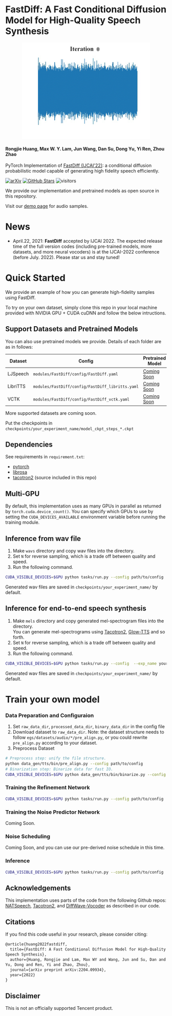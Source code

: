 # FastDiff: A Fast Conditional Diffusion Model for High-Quality Speech Synthesis

<div align=center> <img src="assets/Demo.gif" alt="drawing" style="width:400px; "/> </div>


#### Rongjie Huang, Max W. Y. Lam, Jun Wang, Dan Su, Dong Yu, Yi Ren, Zhou Zhao

PyTorch Implementation of [FastDiff (IJCAI'22)](https://arxiv.org/abs/2204.09934): a conditional diffusion probabilistic model capable of generating high fidelity speech efficiently.

[![arXiv](https://img.shields.io/badge/arXiv-Paper-<COLOR>.svg)](https://arxiv.org/abs/2204.09934)
[![GitHub Stars](https://img.shields.io/github/stars/Rongjiehuang/FastDiff?style=social)](https://github.com/Rongjiehuang/FastDiff)
![visitors](https://visitor-badge.glitch.me/badge?page_id=Rongjiehuang/FastDiff)

We provide our implementation and pretrained models as open source in this repository.

Visit our [demo page](https://fastdiff.github.io/) for audio samples.

# News
- April.22, 2021: **FastDiff** accepted by IJCAI 2022. The expected release time of the full version codes (including pre-trained models, more datasets, and more neural vocoders) is at the IJCAI-2022 conference (before July. 2022). Please star us and stay tuned! 

# Quick Started
We provide an example of how you can generate high-fidelity samples using FastDiff.

To try on your own dataset, simply clone this repo in your local machine provided with NVIDIA GPU + CUDA cuDNN and follow the below intructions.

## Support Datasets and Pretrained Models

You can also use pretrained models we provide.
Details of each folder are as in follows:

| Dataset                                   | Config                                         | Pretrained Model | 
|-------------------------------------------|------------------------------------------------|------------------|
| LJSpeech                                  | `modules/FastDiff/config/FastDiff.yaml`          | [Coming  Soon]() |
| LibriTTS                                  | `modules/FastDiff/config/FastDiff_libritts.yaml` | [Coming  Soon]() |
| VCTK                                      | `modules/FastDiff/config/FastDiff_vctk.yaml`     | [Coming  Soon]() |

More supported datasets are coming soon.

Put the checkpoints in `checkpoints/your_experiment_name/model_ckpt_steps_*.ckpt`

## Dependencies
See requirements in `requirement.txt`:
- [pytorch](https://github.com/pytorch/pytorch)
- [librosa](https://github.com/librosa/librosa)
- [tacotron2](https://github.com/NVIDIA/tacotron2) (source included in this repo)

## Multi-GPU
By default, this implementation uses as many GPUs in parallel as returned by `torch.cuda.device_count()`. 
You can specify which GPUs to use by setting the `CUDA_DEVICES_AVAILABLE` environment variable before running the training module.

## Inference from wav file
1. Make `wavs` directory and copy wav files into the directory.
2. Set `N` for reverse sampling, which is a trade off between quality and speed. 
3. Run the following command.
```bash
CUDA_VISIBLE_DEVICES=$GPU python tasks/run.py --config path/to/config  --exp_name your_experiment_name --infer --hparams='test_input_dir=wavs,N=$N'
```

Generated wav files are saved in `checkpoints/your_experiment_name/` by default.<br>

## Inference for end-to-end speech synthesis
1. Make `mels` directory and copy generated mel-spectrogram files into the directory.<br>
You can generate mel-spectrograms using [Tacotron2](https://github.com/NVIDIA/tacotron2), 
[Glow-TTS](https://github.com/jaywalnut310/glow-tts) and so forth.
2. Set `N` for reverse sampling, which is a trade off between quality and speed. 
3. Run the following command.
```bash
CUDA_VISIBLE_DEVICES=$GPU python tasks/run.py --config  --exp_name your_experiment_name --infer --hparams='test_mel_dir=mels,use_wav=False,N=$N'
```
Generated wav files are saved in `checkpoints/your_experiment_name/` by default.<br>


# Train your own model

### Data Preparation and Configuraion ##
1. Set `raw_data_dir`, `processed_data_dir`, `binary_data_dir` in the config file
2. Download dataset to `raw_data_dir`. Note: the dataset structure needs to follow `egs/datasets/audio/*/pre_align.py`, or you could rewrite `pre_align.py` according to your dataset.
3. Preprocess Dataset 
```bash
# Preprocess step: unify the file structure.
python data_gen/tts/bin/pre_align.py --config path/to/config
# Binarization step: Binarize data for fast IO.
CUDA_VISIBLE_DEVICES=$GPU python data_gen/tts/bin/binarize.py --config path/to/config
```

### Training the Refinement Network
```bash
CUDA_VISIBLE_DEVICES=$GPU python tasks/run.py --config path/to/config  --exp_name your_experiment_name --reset
```

### Training the Noise Predictor Network
Coming Soon.

### Noise Scheduling
Coming Soon, and you can use our pre-derived noise schedule in this time.

### Inference

```bash
CUDA_VISIBLE_DEVICES=$GPU python tasks/run.py --config path/to/config  --exp_name your_experiment_name --infer
```


## Acknowledgements
This implementation uses parts of the code from the following Github repos:
[NATSpeech](https://github.com/NATSpeech/NATSpeech),
[Tacotron2](https://github.com/NVIDIA/tacotron2), and
[DiffWave-Vocoder](https://github.com/philsyn/DiffWave-Vocoder)
as described in our code.

## Citations ##
If you find this code useful in your research, please consider citing:
```
@article{huang2022fastdiff,
  title={FastDiff: A Fast Conditional Diffusion Model for High-Quality Speech Synthesis},
  author={Huang, Rongjie and Lam, Max WY and Wang, Jun and Su, Dan and Yu, Dong and Ren, Yi and Zhao, Zhou},
  journal={arXiv preprint arXiv:2204.09934},
  year={2022}
}
```

## Disclaimer ##
This is not an officially supported Tencent product.

